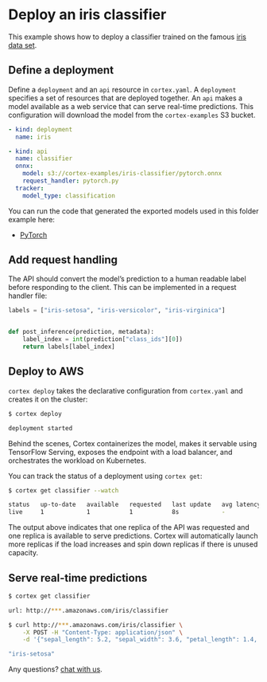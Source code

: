 # Deploy an iris classifier

This example shows how to deploy a classifier trained on the famous [iris data set](https://archive.ics.uci.edu/ml/datasets/iris).

## Define a deployment

Define a `deployment` and an `api` resource in `cortex.yaml`. A `deployment` specifies a set of resources that are deployed together. An `api` makes a model available as a web service that can serve real-time predictions. This configuration will download the model from the `cortex-examples` S3 bucket.

```yaml
- kind: deployment
  name: iris

- kind: api
  name: classifier
  onnx:
    model: s3://cortex-examples/iris-classifier/pytorch.onnx
    request_handler: pytorch.py
  tracker:
    model_type: classification
```

<!-- CORTEX_VERSION_MINOR -->
You can run the code that generated the exported models used in this folder example here:
- [PyTorch](https://colab.research.google.com/github/cortexlabs/cortex/blob/master/examples/pytorch/iris-classifier-onnx/pytorch.ipynb)

## Add request handling

The API should convert the model’s prediction to a human readable label before responding to the client. This can be implemented in a request handler file:

```python
labels = ["iris-setosa", "iris-versicolor", "iris-virginica"]


def post_inference(prediction, metadata):
    label_index = int(prediction["class_ids"][0])
    return labels[label_index]
```

## Deploy to AWS

`cortex deploy` takes the declarative configuration from `cortex.yaml` and creates it on the cluster:

```bash
$ cortex deploy

deployment started
```

Behind the scenes, Cortex containerizes the model, makes it servable using TensorFlow Serving, exposes the endpoint with a load balancer, and orchestrates the workload on Kubernetes.

You can track the status of a deployment using `cortex get`:

```bash
$ cortex get classifier --watch

status   up-to-date   available   requested   last update   avg latency
live     1            1           1           8s            -
```

The output above indicates that one replica of the API was requested and one replica is available to serve predictions. Cortex will automatically launch more replicas if the load increases and spin down replicas if there is unused capacity.

## Serve real-time predictions

```bash
$ cortex get classifier

url: http://***.amazonaws.com/iris/classifier

$ curl http://***.amazonaws.com/iris/classifier \
    -X POST -H "Content-Type: application/json" \
    -d '{"sepal_length": 5.2, "sepal_width": 3.6, "petal_length": 1.4, "petal_width": 0.3}'

"iris-setosa"
```

Any questions? [chat with us](https://gitter.im/cortexlabs/cortex).
